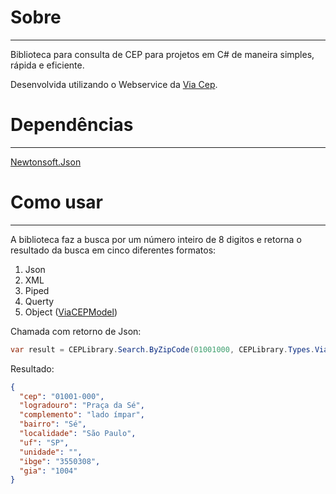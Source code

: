 # Sobre
---
Biblioteca para consulta de CEP para projetos em C# de maneira simples, rápida e eficiente.

Desenvolvida utilizando o Webservice da [Via Cep](https://viacep.com.br/).

# Dependências
---
[Newtonsoft.Json](https://github.com/JamesNK/Newtonsoft.Json)

# Como usar
---
A biblioteca faz a busca por um número inteiro de 8 digitos e retorna o resultado da busca em cinco diferentes formatos:
1. Json
2. XML
3. Piped
4. Querty
5. Object ([ViaCEPModel](https://github.com/dfdcastro/ViaCEP_CSharp/blob/master/source/ViaCEPLibrary/ViaCEPLibrary/Model/ViaCEPModel.cs))

Chamada com retorno de Json:
```csharp
var result = CEPLibrary.Search.ByZipCode(01001000, CEPLibrary.Types.ViaCEPTypes.Json);
```

Resultado:
```json
{
  "cep": "01001-000",
  "logradouro": "Praça da Sé",
  "complemento": "lado ímpar",
  "bairro": "Sé",
  "localidade": "São Paulo",
  "uf": "SP",
  "unidade": "",
  "ibge": "3550308",
  "gia": "1004"
}
```
